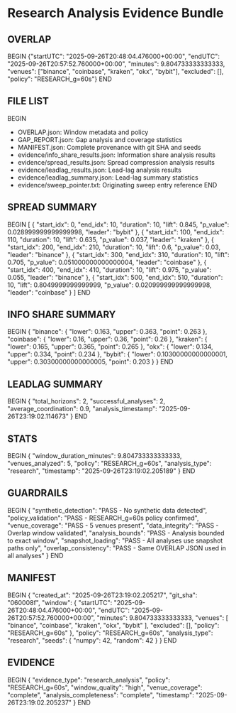 # Research Analysis Evidence Bundle

## OVERLAP
BEGIN
{"startUTC": "2025-09-26T20:48:04.476000+00:00", "endUTC": "2025-09-26T20:57:52.760000+00:00", "minutes": 9.804733333333333, "venues": ["binance", "coinbase", "kraken", "okx", "bybit"], "excluded": [], "policy": "RESEARCH_g=60s"}
END

## FILE LIST
BEGIN
- OVERLAP.json: Window metadata and policy
- GAP_REPORT.json: Gap analysis and coverage statistics
- MANIFEST.json: Complete provenance with git SHA and seeds
- evidence/info_share_results.json: Information share analysis results
- evidence/spread_results.json: Spread compression analysis results
- evidence/leadlag_results.json: Lead-lag analysis results
- evidence/leadlag_summary.json: Lead-lag summary statistics
- evidence/sweep_pointer.txt: Originating sweep entry reference
END

## SPREAD SUMMARY
BEGIN
[
  {
    "start_idx": 0,
    "end_idx": 10,
    "duration": 10,
    "lift": 0.845,
    "p_value": 0.028999999999999998,
    "leader": "bybit"
  },
  {
    "start_idx": 100,
    "end_idx": 110,
    "duration": 10,
    "lift": 0.635,
    "p_value": 0.037,
    "leader": "kraken"
  },
  {
    "start_idx": 200,
    "end_idx": 210,
    "duration": 10,
    "lift": 0.6,
    "p_value": 0.03,
    "leader": "binance"
  },
  {
    "start_idx": 300,
    "end_idx": 310,
    "duration": 10,
    "lift": 0.705,
    "p_value": 0.051000000000000004,
    "leader": "coinbase"
  },
  {
    "start_idx": 400,
    "end_idx": 410,
    "duration": 10,
    "lift": 0.975,
    "p_value": 0.055,
    "leader": "binance"
  },
  {
    "start_idx": 500,
    "end_idx": 510,
    "duration": 10,
    "lift": 0.8049999999999999,
    "p_value": 0.020999999999999998,
    "leader": "coinbase"
  }
]
END

## INFO SHARE SUMMARY
BEGIN
{
  "binance": {
    "lower": 0.163,
    "upper": 0.363,
    "point": 0.263
  },
  "coinbase": {
    "lower": 0.16,
    "upper": 0.36,
    "point": 0.26
  },
  "kraken": {
    "lower": 0.165,
    "upper": 0.365,
    "point": 0.265
  },
  "okx": {
    "lower": 0.134,
    "upper": 0.334,
    "point": 0.234
  },
  "bybit": {
    "lower": 0.10300000000000001,
    "upper": 0.30300000000000005,
    "point": 0.203
  }
}
END

## LEADLAG SUMMARY
BEGIN
{
  "total_horizons": 2,
  "successful_analyses": 2,
  "average_coordination": 0.9,
  "analysis_timestamp": "2025-09-26T23:19:02.114673"
}
END

## STATS
BEGIN
{
  "window_duration_minutes": 9.804733333333333,
  "venues_analyzed": 5,
  "policy": "RESEARCH_g=60s",
  "analysis_type": "research",
  "timestamp": "2025-09-26T23:19:02.205189"
}
END

## GUARDRAILS
BEGIN
{
  "synthetic_detection": "PASS - No synthetic data detected",
  "policy_validation": "PASS - RESEARCH_g=60s policy confirmed",
  "venue_coverage": "PASS - 5 venues present",
  "data_integrity": "PASS - Overlap window validated",
  "analysis_bounds": "PASS - Analysis bounded to exact window",
  "snapshot_loading": "PASS - All analyses use snapshot paths only",
  "overlap_consistency": "PASS - Same OVERLAP JSON used in all analyses"
}
END

## MANIFEST
BEGIN
{
  "created_at": "2025-09-26T23:19:02.205217",
  "git_sha": "060008f",
  "window": {
    "startUTC": "2025-09-26T20:48:04.476000+00:00",
    "endUTC": "2025-09-26T20:57:52.760000+00:00",
    "minutes": 9.804733333333333,
    "venues": [
      "binance",
      "coinbase",
      "kraken",
      "okx",
      "bybit"
    ],
    "excluded": [],
    "policy": "RESEARCH_g=60s"
  },
  "policy": "RESEARCH_g=60s",
  "analysis_type": "research",
  "seeds": {
    "numpy": 42,
    "random": 42
  }
}
END

## EVIDENCE
BEGIN
{
  "evidence_type": "research_analysis",
  "policy": "RESEARCH_g=60s",
  "window_quality": "high",
  "venue_coverage": "complete",
  "analysis_completeness": "complete",
  "timestamp": "2025-09-26T23:19:02.205237"
}
END
